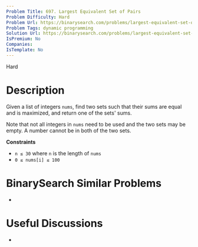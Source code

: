 ```yaml
---
Problem Title: 697. Largest Equivalent Set of Pairs
Problem Difficulty: Hard
Problem Url: https://binarysearch.com/problems/largest-equivalent-set-of-pairs/
Problem Tags: dynamic programming
Solution Url: https://binarysearch.com/problems/largest-equivalent-set-of-pairs/solutions/
IsPremium: No
Companies: 
IsTemplate: No
---
```


<span style="color: ;">Hard</span>

# Description

Given a list of integers `nums`, find two sets such that their sums are equal and is maximized, and return one of the sets' sums.

Note that not all integers in `nums` need to be used and the two sets may be empty. A number cannot be in both of the two sets.

**Constraints**
- `n ≤ 30` where `n` is the length of `nums`
- `0 ≤ nums[i] ≤ 100`

# BinarySearch Similar Problems

- []()

# Useful Discussions

- []()
